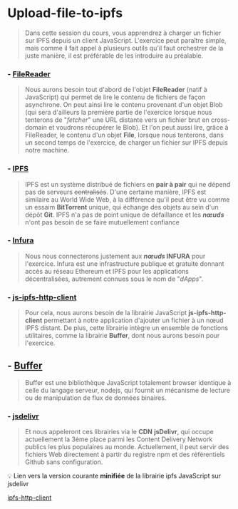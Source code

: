 # Upload-file-to-ipfs

>Dans cette session du cours, vous apprendrez à charger un fichier sur IPFS depuis un client JavaScript. L'exercice peut paraître simple, mais comme il fait appel à plusieurs outils qu'il faut orchestrer de la juste manière, il est préférable de les introduire au préalable.

### - [FileReader](https://developer.mozilla.org/fr/docs/Web/API/FileReader)

>Nous aurons besoin tout d'abord de l'objet **FileReader** (natif à JavaScript) qui permet de lire le contenu de fichiers de façon asynchrone. On peut ainsi lire le contenu provenant d'un objet Blob (qui sera d'ailleurs la première partie de l'exercice lorsque nous tenterons de "_fetcher_" une URL distante vers un fichier brut en cross-domain et voudrons récupérer le Blob). Et l'on peut aussi lire, grâce à FileReader, le contenu d'un objet **File**, lorsque nous tenterons, dans un second temps de l'exercice, de charger un fichier sur IPFS depuis notre machine.

### - [IPFS](https://ipfs.io)

>IPFS est un système distribué de fichiers en **pair à pair** qui ne dépend pas de serveurs ~~centralisés~~. D'une certaine manière, IPFS est similaire au World Wide Web, à la différence qu'il peut être vu comme un essaim **BitTorrent** unique, qui échange des objets au sein d'un dépôt **Git**. IPFS n'a pas de point unique de défaillance et les **_nœuds_** n'ont pas besoin de se faire mutuellement confiance

### - [Infura](https://infura.io)

> Nous nous connecterons justement aux **_nœuds_ INFURA** pour l'exercice. Infura est une infrastructure publique et gratuite donnant accès au réseau Ethereum et IPFS pour les applications décentralisées, autrement connues sous le nom de "_dApps_".

### - [js-ipfs-http-client](https://github.com/ipfs/js-ipfs-http-client)

>Pour cela, nous aurons besoin de la librairie JavaScript **js-ipfs-http-client** permettant à notre  application d'ajouter un fichier à un nœud IPFS distant. De plus, cette librairie intègre un ensemble de fonctions utilitaires, comme la librairie **Buffer**, dont nous aurons besoin pour l'exercice.

## - [Buffer](https://github.com/feross/buffer)

>Buffer est une bibliothèque JavaScript totalement browser identique à celle du langage serveur, nodejs, qui fournit un mécanisme de lecture ou de manipulation de flux de données binaires.

### - [jsdelivr](https://www.jsdelivr.com)

>Et nous appeleront ces librairies via le **CDN** **jsDelivr**, qui occupe actuellement la 3ème place parmi les Content Delivery Network publics les plus populaires au monde. Actuellement, il peut servir des fichiers Web directement à partir du registre npm et des référentiels Github sans configuration.

:bulb: Lien vers la version courante **minifiée** de la librairie ipfs JavaScript sur jsdelivr

[ipfs-http-client](https://cdn.jsdelivr.net/npm/ipfs-http-client/dist/index.min.js)
